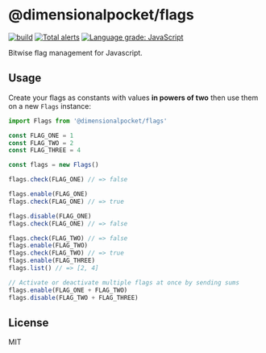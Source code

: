 # @dimensionalpocket/flags

[![build](https://github.com/dimensionalpocket/flags-js/actions/workflows/node.js.yml/badge.svg)](https://github.com/dimensionalpocket/flags-js/actions/workflows/node.js.yml) [![Total alerts](https://img.shields.io/lgtm/alerts/g/dimensionalpocket/flags-js.svg)](https://lgtm.com/projects/g/dimensionalpocket/flags-js/alerts/) [![Language grade: JavaScript](https://img.shields.io/lgtm/grade/javascript/g/dimensionalpocket/flags-js.svg)](https://lgtm.com/projects/g/dimensionalpocket/flags-js/context:javascript)

Bitwise flag management for Javascript.

## Usage

Create your flags as constants with values **in powers of two** then use them on a new `Flags` instance:

```js
import Flags from '@dimensionalpocket/flags'

const FLAG_ONE = 1
const FLAG_TWO = 2
const FLAG_THREE = 4

const flags = new Flags()

flags.check(FLAG_ONE) // => false

flags.enable(FLAG_ONE)
flags.check(FLAG_ONE) // => true

flags.disable(FLAG_ONE)
flags.check(FLAG_ONE) // => false

flags.check(FLAG_TWO) // => false
flags.enable(FLAG_TWO)
flags.check(FLAG_TWO) // => true
flags.enable(FLAG_THREE)
flags.list() // => [2, 4]

// Activate or deactivate multiple flags at once by sending sums
flags.enable(FLAG_ONE + FLAG_TWO)
flags.disable(FLAG_TWO + FLAG_THREE)
```

## License

MIT
